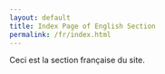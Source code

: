 ```yaml
---
layout: default
title: Index Page of English Section
permalink: /fr/index.html
---
```


Ceci est la section française du site.
